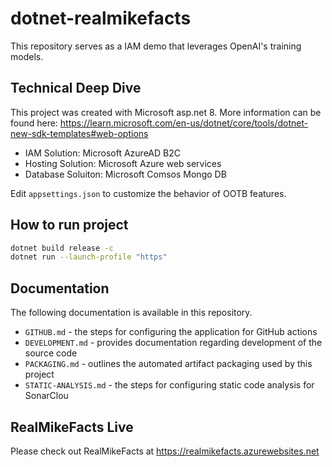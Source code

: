 # dotnet-realmikefacts

This repository serves as a IAM demo that leverages OpenAI's training models.

## Technical Deep Dive

This project was created with Microsoft asp.net 8. More information can be found here: https://learn.microsoft.com/en-us/dotnet/core/tools/dotnet-new-sdk-templates#web-options

* IAM Solution: Microsoft AzureAD B2C
* Hosting Solution: Microsoft Azure web services
* Database Soluiton: Microsoft Comsos Mongo DB

Edit `appsettings.json` to customize the behavior of OOTB features.

## How to run project
```sh
dotnet build release -c
dotnet run --launch-profile "https"
```

## Documentation

The following documentation is available in this repository.

* `GITHUB.md` - the steps for configuring the application for GitHub actions
* `DEVELOPMENT.md` - provides documentation regarding development of the source code
* `PACKAGING.md` - outlines the automated artifact packaging used by this project
* `STATIC-ANALYSIS.md` - the steps for configuring static code analysis for SonarClou

## RealMikeFacts Live

Please check out RealMikeFacts at https://realmikefacts.azurewebsites.net
